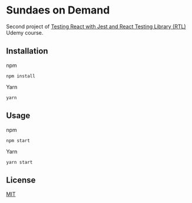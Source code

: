# Sundaes on Demand

Second project of [Testing React with Jest and React Testing Library (RTL)](https://www.udemy.com/course/react-testing-library/) Udemy course.

## Installation

npm
```
npm install
```

Yarn
```
yarn
```

## Usage

npm
```
npm start
```

Yarn
```
yarn start
```

## License
[MIT](https://choosealicense.com/licenses/mit/)